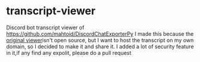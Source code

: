 # transcript-viewer
Discord bot transcript viewer of https://github.com/mahtoid/DiscordChatExporterPy 
I made this because the [original viewer](http://mahto.id/chat-exporter)isn't open source, but I want to host the transcript on my own domain, so I decided to make it and share it.
I added a lot of security feature in it,if any find any expolit, please do a pull request
